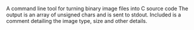 A command line tool for turning binary image files into C source code
The output is an array of unsigned chars and is sent to stdout.
Included is a comment detailing the image type, size and other details.

